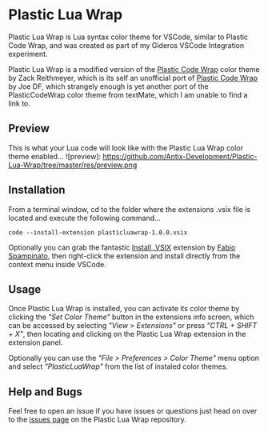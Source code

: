 # Plastic Lua Wrap

Plastic Lua Wrap is Lua syntax color theme for VSCode, similar to Plastic Code Wrap, and was created as part of my Gideros VSCode Integration experiment.

Plastic Lua Wrap is a modified version of the [Plastic Code Wrap](https://marketplace.visualstudio.com/items?itemName=thunderblaster.theme-plasticcodewrap) color theme by Zack Reithmeyer, which is its self an unofficial port of [Plastic Code Wrap](https://github.com/joedf/PlasticCodeWrap) by Joe DF, which strangely enough is yet another port of the PlasticCodeWrap color theme from textMate, which I am unable to find a link to.

## Preview
This is what your Lua code will look like with the Plastic Lua Wrap color theme enabled...
![preview]: https://github.com/Antix-Development/Plastic-Lua-Wrap/tree/master/res/preview.png

## Installation

From a terminal window, cd to the folder where the extensions .vsix file is located and execute the following command...

    code --install-extension plasticluawrap-1.0.0.vsix

Optionally you can grab the fantastic [Install .VSIX](https://marketplace.visualstudio.com/items?itemName=fabiospampinato.vscode-install-vsix) extension by [Fabio Spampinato](https://marketplace.visualstudio.com/publishers/fabiospampinato), then right-click the extension and install directly from the context menu inside VSCode.

## Usage
Once Plastic Lua Wrap is installed, you can activate its color theme by clicking the *"Set Color Theme"* button in the extensions info screen, which can be accessed by selecting *"View > Extensions"* or press *"CTRL + SHIFT + X"*, then locating and clicking on the Plastic Lua Wrap extension in the extension panel.

Optionally you can use the *"File > Preferences > Color Theme"* menu option and select *"PlasticLuaWrap"* from the list of instaled color themes.

## Help and Bugs
Feel free to open an issue if you have issues or questions just head on over to the [issues page](https://github.com/Antix-Development/Plastic-Lua-Wrap/issues) on the Plastic Lua Wrap repository.
